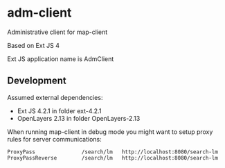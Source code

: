 # adm-client

Administrative client for map-client

Based on Ext JS 4

Ext JS application name is AdmClient

## Development

Assumed external dependencies:
 * Ext JS 4.2.1 in folder ext-4.2.1
 * OpenLayers 2.13 in folder OpenLayers-2.13

When running map-client in debug mode you might want to setup proxy rules for server communications:

    ProxyPass               /search/lm   http://localhost:8080/search-lm
    ProxyPassReverse        /search/lm   http://localhost:8080/search-lm
